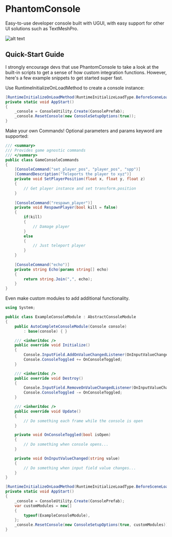 # PhantomConsole
Easy-to-use developer console built with UGUI, with easy support for other UI solutions such as TextMeshPro.

![alt text](https://github.com/thebeardphantom/PhantomConsole/blob/master/img/console_test.gif "Example")

## Quick-Start Guide
I strongly encourage devs that use PhantomConsole to take a look at the built-in scripts to get a sense of how custom integration functions. However, here's a few example snippets to get started super fast.

Use RuntimeInitializeOnLoadMethod to create a console instance:
```csharp
[RuntimeInitializeOnLoadMethod(RuntimeInitializeLoadType.BeforeSceneLoad)]
private static void AppStart()
{
    _console = ConsoleUtility.Create(ConsolePrefab);
    _console.ResetConsole(new ConsoleSetupOptions(true));
}
```
Make your own Commands! Optional parameters and params keyword are supported:
```csharp
/// <summary>
/// Provides game agnostic commands
/// </summary>
public class GameConsoleCommands
{
    [ConsoleCommand("set_player_pos", "player_pos", "spp")]
	[CommandDescription("Teleports the player to xyz")]
    private void SetPlayerPosition(float x, float y, float z)
    {
        // Get player instance and set transform.position
    }
	
    [ConsoleCommand("respawn_player")]
    private void RespawnPlayer(bool kill = false)
    {
        if(kill)
        {
            // Damage player
        }
        else
        {
            // Just teleport player
        }
    }
	
	[ConsoleCommand("echo")]
    private string Echo(params string[] echo)
    {
        return string.Join(",", echo);
    }
}
```
Even make custom modules to add additional functionality.
```csharp
using System;

public class ExampleConsoleModule : AbstractConsoleModule
{
    public AutoCompleteConsoleModule(Console console)
        : base(console) { }

    /// <inheritdoc />
    public override void Initialize()
    {
        Console.InputField.AddOnValueChangedListener(OnInputValueChanged);
        Console.ConsoleToggled += OnConsoleToggled;
    }

    /// <inheritdoc />
    public override void Destroy()
    {
        Console.InputField.RemoveOnValueChangedListener(OnInputValueChanged);
        Console.ConsoleToggled -= OnConsoleToggled;
    }

    /// <inheritdoc />
    public override void Update() 
    { 
        // Do something each frame while the console is open
    }

    private void OnConsoleToggled(bool isOpen)
    {
        // Do something when console opens...
    }

    private void OnInputValueChanged(string value)
    {
        // Do something when input field value changes...
    }
}
```
```csharp
[RuntimeInitializeOnLoadMethod(RuntimeInitializeLoadType.BeforeSceneLoad)]
private static void AppStart()
{
    _console = ConsoleUtility.Create(ConsolePrefab);
    var customModules = new[]
    {
        typeof(ExampleConsoleModule),
    };
    _console.ResetConsole(new ConsoleSetupOptions(true, customModules));
}
```
